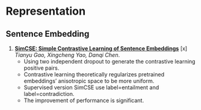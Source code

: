 # Representation

## Sentence Embedding

1. [**SimCSE: Simple Contrastive Learning of Sentence Embeddings**](https://github.com/iofu728/PaperRead/blob/master/paper/NLP/Representation/TianyuGao_[X]_SimCSE.pdf) [x] _Tianyu Gao, Xingcheng Yao, Danqi Chen_.
   - Using two independent dropout to generate the contrastive learning positive pairs.
   - Contrastive learning theoretically regularizes pretrained embeddings’ anisotropic space to be more uniform.
   - Supervised version SimCSE use label=entailment and label=contradiction.
   - The improvement of performance is significant.

